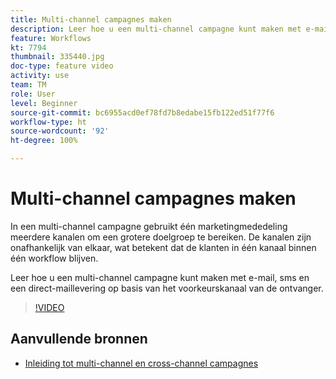 ```yaml
---
title: Multi-channel campagnes maken
description: Leer hoe u een multi-channel campagne kunt maken met e-mail, sms en een direct-maillevering op basis van het voorkeurskanaal van de ontvanger.
feature: Workflows
kt: 7794
thumbnail: 335440.jpg
doc-type: feature video
activity: use
team: TM
role: User
level: Beginner
source-git-commit: bc6955acd0ef78fd7b8edabe15fb122ed51f77f6
workflow-type: ht
source-wordcount: '92'
ht-degree: 100%

---
```



# Multi-channel campagnes maken

In een multi-channel campagne gebruikt één marketingmededeling meerdere kanalen om een grotere doelgroep te bereiken. De kanalen zijn onafhankelijk van elkaar, wat betekent dat de klanten in één kanaal binnen één workflow blijven.

Leer hoe u een multi-channel campagne kunt maken met e-mail, sms en een direct-maillevering op basis van het voorkeurskanaal van de ontvanger.

>[!VIDEO](https://video.tv.adobe.com/v/335440?quality=12)

## Aanvullende bronnen

* [Inleiding tot multi-channel en cross-channel campagnes](/help/orchestrate-campaigns/introduction-to-cross-and-multi-channel-campaigns.md)
